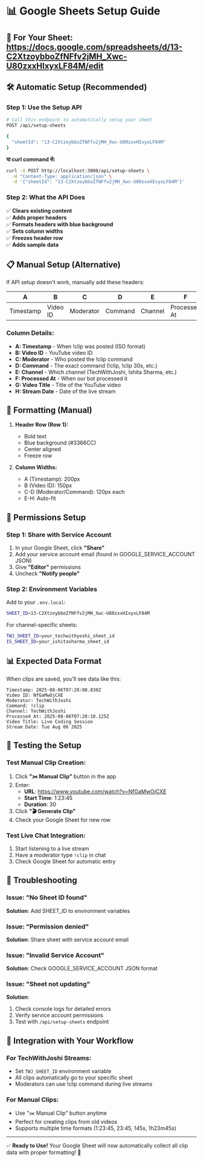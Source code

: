 # 📊 Google Sheets Setup Guide

## 🎯 For Your Sheet: https://docs.google.com/spreadsheets/d/13-C2XtzoybboZfNFfv2jMH_Xwc-U80zxxHIxyxLF84M/edit

## 🛠 Automatic Setup (Recommended)

### Step 1: Use the Setup API

```bash
# Call this endpoint to automatically setup your sheet
POST /api/setup-sheets

{
  "sheetId": "13-C2XtzoybboZfNFfv2jMH_Xwc-U80zxxHIxyxLF84M"
}
```

**या curl command से:**

```bash
curl -X POST http://localhost:3000/api/setup-sheets \
  -H "Content-Type: application/json" \
  -d '{"sheetId": "13-C2XtzoybboZfNFfv2jMH_Xwc-U80zxxHIxyxLF84M"}'
```

### Step 2: What the API Does

✅ **Clears existing content**  
✅ **Adds proper headers**  
✅ **Formats headers with blue background**  
✅ **Sets column widths**  
✅ **Freezes header row**  
✅ **Adds sample data**  

## 📋 Manual Setup (Alternative)

If API setup doesn't work, manually add these headers:

| A | B | C | D | E | F | G | H |
|---|---|---|---|---|---|---|---|
| Timestamp | Video ID | Moderator | Command | Channel | Processed At | Video Title | Stream Date |

### Column Details:
- **A: Timestamp** - When !clip was posted (ISO format)
- **B: Video ID** - YouTube video ID 
- **C: Moderator** - Who posted the !clip command
- **D: Command** - The exact command (!clip, !clip 30s, etc.)
- **E: Channel** - Which channel (TechWithJoshi, Ishita Sharma, etc.)
- **F: Processed At** - When our bot processed it
- **G: Video Title** - Title of the YouTube video
- **H: Stream Date** - Date of the live stream

## 🎨 Formatting (Manual)

1. **Header Row (Row 1):**
   - Bold text
   - Blue background (#3366CC)
   - Center aligned
   - Freeze row

2. **Column Widths:**
   - A (Timestamp): 200px
   - B (Video ID): 150px  
   - C-D (Moderator/Command): 120px each
   - E-H: Auto-fit

## 🔐 Permissions Setup

### Step 1: Share with Service Account

1. In your Google Sheet, click **"Share"**
2. Add your service account email (found in GOOGLE_SERVICE_ACCOUNT JSON)
3. Give **"Editor"** permissions
4. Uncheck **"Notify people"**

### Step 2: Environment Variables

Add to your `.env.local`:

```bash
SHEET_ID=13-C2XtzoybboZfNFfv2jMH_Xwc-U80zxxHIxyxLF84M
```

For channel-specific sheets:
```bash
TWJ_SHEET_ID=your_techwithyoshi_sheet_id
IS_SHEET_ID=your_ishitasharma_sheet_id
```

## 📊 Expected Data Format

When clips are saved, you'll see data like this:

```
Timestamp: 2025-08-06T07:28:08.830Z
Video ID: NfGaMwOjCXE
Moderator: TechWithJoshi
Command: !clip
Channel: TechWithJoshi
Processed At: 2025-08-06T07:28:10.125Z
Video Title: Live Coding Session
Stream Date: Tue Aug 06 2025
```

## 🧪 Testing the Setup

### Test Manual Clip Creation:

1. Click **"✂️ Manual Clip"** button in the app
2. Enter:
   - **URL**: https://www.youtube.com/watch?v=NfGaMwOjCXE
   - **Start Time**: 1:23:45
   - **Duration**: 30
3. Click **"🎬 Generate Clip"**
4. Check your Google Sheet for new row

### Test Live Chat Integration:

1. Start listening to a live stream
2. Have a moderator type `!clip` in chat
3. Check Google Sheet for automatic entry

## 🚨 Troubleshooting

### Issue: "No Sheet ID found"
**Solution**: Add SHEET_ID to environment variables

### Issue: "Permission denied"
**Solution**: Share sheet with service account email

### Issue: "Invalid Service Account"
**Solution**: Check GOOGLE_SERVICE_ACCOUNT JSON format

### Issue: "Sheet not updating"
**Solution**: 
1. Check console logs for detailed errors
2. Verify service account permissions
3. Test with `/api/setup-sheets` endpoint

## 📱 Integration with Your Workflow

### For TechWithJoshi Streams:
- Set `TWJ_SHEET_ID` environment variable
- All clips automatically go to your specific sheet
- Moderators can use !clip command during live streams

### For Manual Clips:
- Use "✂️ Manual Clip" button anytime
- Perfect for creating clips from old videos
- Supports multiple time formats (1:23:45, 23:45, 145s, 1h23m45s)

---

✅ **Ready to Use!** Your Google Sheet will now automatically collect all clip data with proper formatting! 🎉
